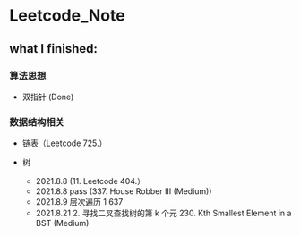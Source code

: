 # Leetcode_Note
## what I finished:

### 算法思想

- 双指针 (Done)

### 数据结构相关

- 链表（Leetcode 725.）
- 树

  - 2021.8.8 (11. Leetcode 404.）
  - 2021.8.8 pass (337. House Robber III (Medium))
  - 2021.8.9 层次遍历 1 637
  - 2021.8.21 2. 寻找二叉查找树的第 k 个元 230. Kth Smallest Element in a BST (Medium)
